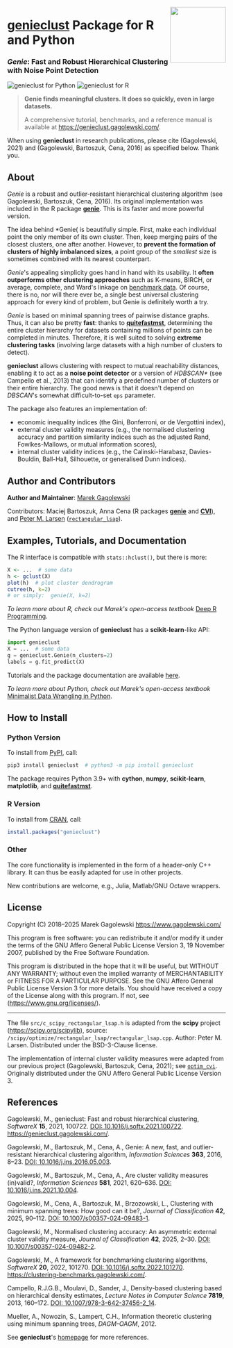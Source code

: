 <a href="https://genieclust.gagolewski.com/"><img src="https://www.gagolewski.com/_static/img/genieclust.png" align="right" height="128" width="128" /></a>
# [**genieclust**](https://genieclust.gagolewski.com/) Package for R and Python

### *Genie*: Fast and Robust Hierarchical Clustering with Noise Point Detection


![genieclust for Python](https://github.com/gagolews/genieclust/workflows/genieclust%20for%20Python/badge.svg)
![genieclust for R](https://github.com/gagolews/genieclust/workflows/genieclust%20for%20R/badge.svg)


> **Genie finds meaningful clusters. It does so quickly, even in large datasets.**
>
> A comprehensive tutorial, benchmarks, and a reference manual is available
at <https://genieclust.gagolewski.com/>.

When using **genieclust** in research publications, please
cite (Gagolewski, 2021) and (Gagolewski, Bartoszuk, Cena, 2016)
as specified below. Thank you.


## About

*Genie* is a robust and outlier-resistant hierarchical clustering algorithm
(see Gagolewski, Bartoszuk, Cena, 2016). Its original implementation was
included in the R package [**genie**](https://CRAN.R-project.org/package=genie).
This is its faster and more powerful version.

The idea behind *Genie( is beautifully simple. First, make each individual
point the only member of its own cluster. Then, keep merging pairs
of the closest clusters, one after another. However, to **prevent
the formation of clusters of highly imbalanced sizes**, a point group of
the *smallest* size is sometimes combined with its nearest counterpart.

*Genie*'s appealing simplicity goes hand in hand with its usability.
It **often outperforms other clustering approaches**
such as K-means, BIRCH, or average, complete, and Ward's linkage
on [benchmark data](https://github.com/gagolews/clustering-benchmarks).
Of course, there is no, nor will there ever be, a single best
universal clustering approach for every kind of problem, but Genie
is definitely worth a try.

*Genie* is based on minimal spanning trees of pairwise distance graphs.
Thus, it can also be pretty **fast**: thanks to
[**quitefastmst**](https://quitefastmst.gagolewski.com/),
determining the entire cluster hierarchy for datasets containing millions of points
can be completed in minutes. Therefore, it is well suited to solving
**extreme clustering tasks** (involving large datasets with a high number
of clusters to detect).

**genieclust** allows clustering with respect to mutual reachability distances,
enabling it to act as a **noise point detector** or a version
of *HDBSCAN\**  (see Campello et al., 2013) that can identify a predefined
number of clusters or their entire hierarchy.  The good news is that it
doesn't depend on *DBSCAN*'s somewhat difficult-to-set `eps` parameter.

The package also features an implementation of:

* economic inequality indices (the Gini, Bonferroni, or de Vergottini index),
* external cluster validity measures (e.g., the normalised clustering accuracy
    and partition similarity indices such as the adjusted Rand, Fowlkes-Mallows,
    or mutual information scores),
* internal cluster validity indices (e.g., the Calinski-Harabasz,
    Davies-Bouldin, Ball-Hall, Silhouette, or generalised Dunn indices).



## Author and Contributors

**Author and Maintainer**: [Marek Gagolewski](https://www.gagolewski.com/)

Contributors:
Maciej Bartoszuk, Anna Cena (R packages
[**genie**](https://CRAN.R-project.org/package=genie) and
[**CVI**](https://github.com/gagolews/optim_cvi)), and
[Peter M. Larsen](https://github.com/pmla)
([`rectangular_lsap`](https://github.com/scipy/scipy/blob/main/scipy/optimize/rectangular_lsap/rectangular_lsap.cpp)).




## Examples, Tutorials, and Documentation

The R interface is compatible with `stats::hclust()`,
but there is more:

```r
X <- ...  # some data
h <- gclust(X)
plot(h)  # plot cluster dendrogram
cutree(h, k=2)
# or simply:  genie(X, k=2)
```


*To learn more about R, check out Marek's open-access textbook*
[Deep R Programming](https://deepr.gagolewski.com/).



The Python language version of **genieclust** has a **scikit-learn**-like API:

```python
import genieclust
X = ...  # some data
g = genieclust.Genie(n_clusters=2)
labels = g.fit_predict(X)
```

Tutorials and the package documentation are available
[here](https://genieclust.gagolewski.com/).

*To learn more about Python, check out Marek's open-access textbook*
[Minimalist Data Wrangling in Python](https://datawranglingpy.gagolewski.com/).



## How to Install

### Python Version

To install from [PyPI](https://pypi.org/project/genieclust), call:

```bash
pip3 install genieclust  # python3 -m pip install genieclust
```

The package requires Python 3.9+ with
**cython**,
**numpy**,
**scikit-learn**,
**matplotlib**,
and
[**quitefastmst**](https://quitefastmst.gagolewski.com/).


### R Version


To install from [CRAN](https://CRAN.R-project.org/package=genieclust), call:

```r
install.packages("genieclust")
```





### Other

The core functionality is implemented in the form of a header-only
C++ library. It can thus be easily adapted for use in other projects.

New contributions are welcome, e.g., Julia, Matlab/GNU Octave wrappers.




## License

Copyright (C) 2018–2025 Marek Gagolewski <https://www.gagolewski.com/>

This program is free software: you can redistribute it and/or modify it
under the terms of the GNU Affero General Public License Version 3, 19
November 2007, published by the Free Software Foundation.

This program is distributed in the hope that it will be useful, but
WITHOUT ANY WARRANTY; without even the implied warranty of
MERCHANTABILITY or FITNESS FOR A PARTICULAR PURPOSE. See the GNU Affero
General Public License Version 3 for more details. You should have
received a copy of the License along with this program. If not, see
(https://www.gnu.org/licenses/).

--------------

The file `src/c_scipy_rectangular_lsap.h` is adapted from the
**scipy** project (https://scipy.org/scipylib), source:
`/scipy/optimize/rectangular_lsap/rectangular_lsap.cpp`.
Author: Peter M. Larsen. Distributed under the BSD-3-Clause license.

The implementation of internal cluster validity measures
were adapted from our previous project (Gagolewski, Bartoszuk, Cena, 2021);
see [`optim_cvi`](https://github.com/gagolews/optim_cvi).
Originally distributed under the GNU Affero General Public License Version 3.


## References

Gagolewski, M., genieclust: Fast and robust hierarchical clustering,
*SoftwareX* **15**, 2021, 100722.
[DOI: 10.1016/j.softx.2021.100722](https://doi.org/10.1016/j.softx.2021.100722).
<https://genieclust.gagolewski.com/>.

Gagolewski, M., Bartoszuk, M., Cena, A., Genie: A new, fast, and
outlier-resistant hierarchical clustering algorithm, *Information
Sciences* **363**, 2016, 8–23.
[DOI: 10.1016/j.ins.2016.05.003](https://doi.org/10.1016/j.ins.2016.05.003).

Gagolewski, M., Bartoszuk, M., Cena, A., Are cluster validity measures (in)valid?,
*Information Sciences* **581**, 2021, 620–636.
[DOI: 10.1016/j.ins.2021.10.004](https://doi.org/10.1016/j.ins.2021.10.004).

Gagolewski, M., Cena, A., Bartoszuk, M., Brzozowski, L.,
Clustering with minimum spanning trees: How good can it be?,
*Journal of Classification* **42**, 2025, 90–112.
[DOI: 10.1007/s00357-024-09483-1](https://doi.org/10.1007/s00357-024-09483-1).

Gagolewski, M., Normalised clustering accuracy: An asymmetric external
cluster validity measure, *Journal of Classification* **42**, 2025, 2–30.
[DOI: 10.1007/s00357-024-09482-2](https://doi.org/10.1007/s00357-024-09482-2).

Gagolewski, M., A framework for benchmarking clustering algorithms,
*SoftwareX* **20**, 2022, 101270.
[DOI: 10.1016/j.softx.2022.101270](https://doi.org/10.1016/j.softx.2022.101270).
<https://clustering-benchmarks.gagolewski.com/>.

Campello, R.J.G.B., Moulavi, D., Sander, J.,
Density-based clustering based on hierarchical density estimates,
*Lecture Notes in Computer Science* **7819**, 2013, 160–172.
[DOI: 10.1007/978-3-642-37456-2_14](https://doi.org/10.1007/978-3-642-37456-2_14).

Mueller, A., Nowozin, S., Lampert, C.H., Information theoretic clustering
using minimum spanning trees, *DAGM-OAGM*, 2012.

See **genieclust**'s [homepage](https://genieclust.gagolewski.com/) for more
references.
